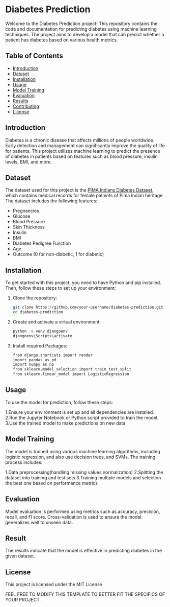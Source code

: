 # Diabetes Prediction

Welcome to the Diabetes Prediction project! This repository contains the code and documentation for predicting diabetes using machine learning techniques. The project aims to develop a model that can predict whether a patient has diabetes based on various health metrics.

## Table of Contents

- [Introduction](#introduction)
- [Dataset](#dataset)
- [Installation](#installation)
- [Usage](#usage)
- [Model Training](#model-training)
- [Evaluation](#evaluation)
- [Results](#results)
- [Contributing](#contributing)
- [License](#license)

## Introduction

Diabetes is a chronic disease that affects millions of people worldwide. Early detection and management can significantly improve the quality of life for patients. This project utilizes machine learning to predict the presence of diabetes in patients based on features such as blood pressure, insulin levels, BMI, and more.

## Dataset

The dataset used for this project is the [PIMA Indians Diabetes Dataset](https://www.kaggle.com/uciml/pima-indians-diabetes-database), which contains medical records for female patients of Pima Indian heritage. The dataset includes the following features:

- Pregnancies
- Glucose
- Blood Pressure
- Skin Thickness
- Insulin
- BMI
- Diabetes Pedigree Function
- Age
- Outcome (0 for non-diabetic, 1 for diabetic)

## Installation

To get started with this project, you need to have Python and pip installed. Then, follow these steps to set up your environment:

1. Clone the repository:
   ```sh
   git clone https://github.com/your-username/diabetes-prediction.git
   cd diabetes-prediction

2. Create and activate a virtual environment:
   ```sh
   python -m venv djangoenv
   djangoenv\Scripts\activate

3. Install required Packages:
   ```sh
   from django.shortcuts import render
   import pandas as pd
   import numpy as np
   from sklearn.model_selection import train_test_split
   from sklearn.linear_model import LogisticRegression

## Usage

To use the model for prediction, follow these steps:
   
   1.Ensure your environment is set up and all dependencies are installed.
   2.Run the Jupyter Notebook or Python script provided to train the model.
   3.Use the trained model to make predictions on new data.

## Model Training 

The model is trained using various machine learning algorithms, including logistic regression, and also use decision trees, and SVMs. The training process includes:

   1.Data preprocessing(handling missing values,normalization)
   2.Splitting the dataset into training and test sets
   3.Training multiple models and selection the best one based on performance metrics

## Evaluation

Model evaluation is performed using metrics such as accuracy, precision, recall, and f1 score.
Cross-validation is used to ensure the model generalizes well to unseen data.

## Result

The results indicate that the model is effective in predicting diabetes in the given dataset.

## License

This project is licensed under the MIT License 

FEEL FREE TO MODIFY THIS TEMPLATE TO BETTER FIT THE SPECIFICS OF YOUR PROJECT.
